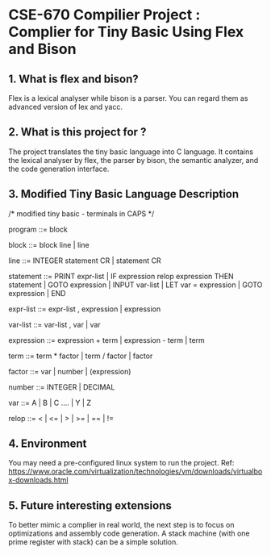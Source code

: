 # CSE-670 Compilier Project : Complier for Tiny Basic Using Flex and Bison

## 1. What is flex and bison?
Flex is a lexical analyser while bison is a parser. You can regard them as advanced version of lex and yacc.
## 2. What is this project for ?
The project translates the tiny basic language into C language. It contains the lexical analyser by flex, the parser by bison, 
the semantic analyzer, and the code generation interface.
## 3. Modified Tiny Basic Language Description
/* modified tiny basic - terminals in CAPS */

program ::= block

block ::= block line | 
		line

line ::= INTEGER statement CR | 
		statement CR

statement ::= PRINT expr-list |
              	IF expression relop expression THEN statement |
              	GOTO expression |
              	INPUT var-list |
              	LET var = expression |
              	GOTO expression |
              	END

expr-list ::= expr-list , expression | 
		expression

var-list ::= var-list , var | 
		var

expression ::= expression + term |
		expression - term |
		term

term ::= term * factor |
		term / factor |
		factor

factor ::= var | 
	number | 
	(expression)

number ::= INTEGER | DECIMAL

var ::= A | B | C .... | Y | Z

relop ::= < | <= | > | >= | == | !=

## 4. Environment
You may need a pre-configured linux system to run the project. 
Ref: 
https://www.oracle.com/virtualization/technologies/vm/downloads/virtualbox-downloads.html


## 5. Future interesting extensions
To better mimic a complier in real world, the next step is to focus on optimizations and assembly code generation.
A stack machine (with one prime register with stack) can be a simple solution.

